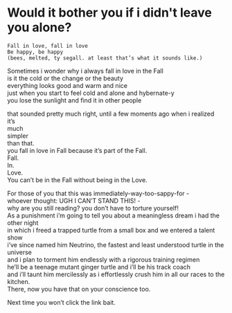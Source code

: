 # Would it bother you if i didn't leave you alone?

    Fall in love, fall in love
    Be happy, be happy
    (bees, melted, ty segall. at least that’s what it sounds like.)

Sometimes i wonder why i always fall in love in the Fall\
is it the cold or the change or the beauty\
everything looks good and warm and nice\
just when you start to feel cold and alone and hybernate-y\
you lose the sunlight and find it in other people

that sounded pretty much right, until a few moments ago when i realized\
it’s\
much\
simpler\
than that.\
you fall in love in Fall because it’s part of the Fall.\
Fall.\
In.\
Love.\
You can’t be in the Fall without being in the Love.

For those of you that this was immediately-way-too-sappy-for -\
whoever thought: UGH I CAN’T STAND THIS! -\
why are you still reading? you don’t have to torture yourself!\
As a punishment i’m going to tell you about a meaningless dream i had the other night\
in which i freed a trapped turtle from a small box and we entered a talent show\
i’ve since named him Neutrino, the fastest and least understood turtle in the universe\
and i plan to torment him endlessly with a rigorous training regimen\
he’ll be a teenage mutant ginger turtle and i’ll be his track coach\
and i’ll taunt him mercilessly as i effortlessly crush him in all our races to the kitchen.\
There, now you have that on your conscience too.

Next time you won’t click the link bait.

